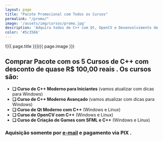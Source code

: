 ```yaml
---
layout: page
title: "Pacote Promocional com Todos os Cursos"
permalink: "/promo/"
image: '/assets/img/cursos/promo.jpg'
description: 'Adquira todos de C++ com Qt, OpenCV e Desenvolvimento de Games .'
color: '#5c3566'
---
```


![{{ page.title }}]({{ page.image }}) 

<!--<main id="main">
<section id="page-only">-->

## Comprar Pacote com os **5 Cursos de C++** com desconto de quase R$ 100,00 reais . Os cursos são:

+ **❏ Curso de C++ Moderno para Iniciantes** (vamos atualizar com dicas para Windows)
+ **❏ Curso de C++ Moderno Avançado** (vamos atualizar com dicas para Windows)
+ **❏ Curso de Qt Moderno com C++** (Windows e Linux)
+ **❏ Curso de OpenCV com C++** (Windows e Linux)
+ **❏ Curso de Criação de Games com SFML e C++** (Windows e Linux)

### Aquisição somente por [e-mail](mailto:contato@terminalroot.com.br) e pagamento via PIX .

<!--</section>
</main>-->
